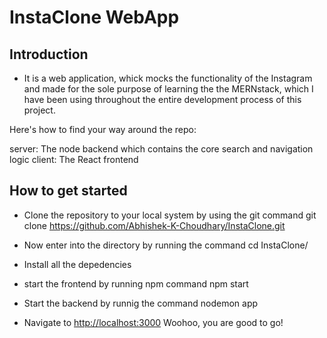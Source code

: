 # InstaClone WebApp

## Introduction

- It is a web application, whick mocks the functionality of the Instagram and made for the sole purpose of learning the the MERNstack, which I have been using throughout the entire development process of this project.

Here's how to find your way around the repo:

server: The node backend which contains the core search and navigation logic
client: The React frontend

## How to get started

- Clone the repository to your local system by using the git command
git clone <https://github.com/Abhishek-K-Choudhary/InstaClone.git>

- Now enter into the directory by running the command
cd InstaClone/

- Install all the depedencies

- start the frontend by running npm command
npm start

- Start the backend by runnig the command
nodemon app

- Navigate to <http://localhost:3000>
Woohoo, you are good to go!
